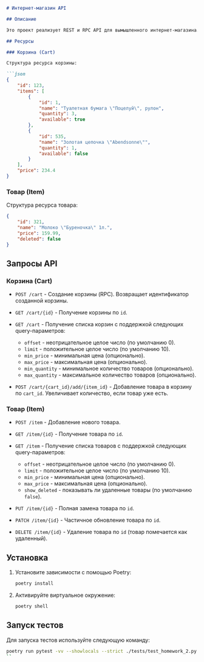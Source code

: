 ```markdown
# Интернет-магазин API

## Описание

Это проект реализует REST и RPC API для вымышленного интернет-магазина. Он предоставляет возможность взаимодействовать с корзинами и товарами через HTTP-запросы.

## Ресурсы

### Корзина (Cart)

Структура ресурса корзины:

```json
{
    "id": 123,
    "items": [
        {
            "id": 1,
            "name": "Туалетная бумага \"Поцелуй\", рулон",
            "quantity": 3,
            "available": true
        },
        {
            "id": 535,
            "name": "Золотая цепочка \"Abendsonne\"",
            "quantity": 1,
            "available": false
        }
    ],
    "price": 234.4
}
```

### Товар (Item)

Структура ресурса товара:

```json
{
    "id": 321,
    "name": "Молоко \"Буреночка\" 1л.",
    "price": 159.99,
    "deleted": false
}
```

## Запросы API

### Корзина (Cart)

- `POST /cart` - Создание корзины (RPC). Возвращает идентификатор созданной корзины.
  
- `GET /cart/{id}` - Получение корзины по `id`.

- `GET /cart` - Получение списка корзин с поддержкой следующих query-параметров:
  - `offset` - неотрицательное целое число (по умолчанию 0).
  - `limit` - положительное целое число (по умолчанию 10).
  - `min_price` - минимальная цена (опционально).
  - `max_price` - максимальная цена (опционально).
  - `min_quantity` - минимальное количество товаров (опционально).
  - `max_quantity` - максимальное количество товаров (опционально).

- `POST /cart/{cart_id}/add/{item_id}` - Добавление товара в корзину по `cart_id`. Увеличивает количество, если товар уже есть.

### Товар (Item)

- `POST /item` - Добавление нового товара.

- `GET /item/{id}` - Получение товара по `id`.

- `GET /item` - Получение списка товаров с поддержкой следующих query-параметров:
  - `offset` - неотрицательное целое число (по умолчанию 0).
  - `limit` - положительное целое число (по умолчанию 10).
  - `min_price` - минимальная цена (опционально).
  - `max_price` - максимальная цена (опционально).
  - `show_deleted` - показывать ли удаленные товары (по умолчанию `false`).

- `PUT /item/{id}` - Полная замена товара по `id`.

- `PATCH /item/{id}` - Частичное обновление товара по `id`.

- `DELETE /item/{id}` - Удаление товара по `id` (товар помечается как удаленный).

## Установка

1. Установите зависимости с помощью Poetry:
   ```bash
   poetry install
   ```

2. Активируйте виртуальное окружение:
   ```bash
   poetry shell
   ```

## Запуск тестов

Для запуска тестов используйте следующую команду:


```bash
poetry run pytest -vv --showlocals --strict ./tests/test_homework_2.py
``